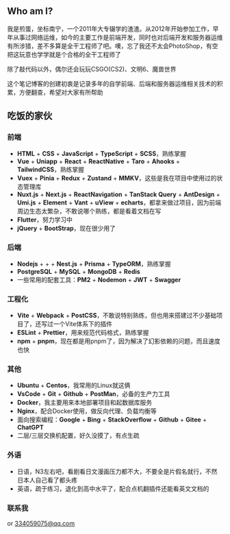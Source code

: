 ## Who am I?

我是煎蛋，坐标南宁，一个2011年大专辍学的渣渣。从2012年开始参加工作，早年从事过网络运维，如今的主要工作是前端开发，同时也对后端开发和服务器运维有所涉猎，差不多算是全干工程师了吧。噢，忘了我还不太会PhotoShop，有空把这玩意也学学就是个合格的全干工程师了

除了敲代码以外，偶尔还会玩玩CSGO(CS2)、文明6、魔兽世界

这个笔记博客的创建初衷是记录多年的自学前端、后端和服务器运维相关技术的积累，方便翻查，希望对大家有所帮助

## 吃饭的家伙

### 前端

- <span class="i-devicon:html5" />**HTML** + <span class="i-devicon:css3" />**CSS** + <span class="i-devicon:javascript" />**JavaScript** + <span class="i-devicon:typescript" />**TypeScript** + **SCSS**，熟练掌握
- <span class="i-devicon:vuejs" />**Vue** + **Uniapp** + <span class="i-devicon:react" />**React** + **ReactNative** + **Taro** + **Ahooks** + <span class="i-devicon:tailwindcss" />**TailwindCSS**，熟练掌握
- **Vuex** + <span class="i-logos:pinia" />**Pinia** + <span class="i-logos:redux" />**Redux** + **Zustand** + **MMKV**，这些是我在项目中使用过的状态管理库
- <span class="i-devicon:nuxtjs" />**Nuxt.js** + <span class="i-devicon:nextjs" />**Next.js** + <span class="i-devicon:reactnavigation" />**ReactNavigation** + **TanStack Query** + <span class="i-devicon:antdesign" />**AntDesign** + **Umi.js** + <span class="i-logos:element" />**Element** + **Vant** + **uView** + **echarts**，都拿来做过项目，因为前端周边生态太繁杂，不敢说哪个熟练，都是看着文档在写
- <span class="i-devicon:flutter" />**Flutter**，努力学习中
- <span class="i-skill-icons:jquery" />**jQuery** + <span class="i-devicon:bootstrap" />**BootStrap**，现在很少用了

### 后端

- <span class="i-devicon:nodejs" />**Nodejs** + <span class="i-logos:express" /> + <span class="i-logos:koa" /> + <span class="i-devicon:nestjs" />**Nest.js** + <span class="i-devicon:prisma" />**Prisma** + <span class="i-logos:typeorm" />**TypeORM**，熟练掌握
- <span class="i-devicon:postgresql" />**PostgreSQL** + <span class="i-devicon:mysql" />**MySQL** + <span class="i-devicon:mongodb" />**MongoDB** + <span class="i-devicon:redis" />**Redis**
- 一些常用的配套工具：<span class="i-logos:pm2-icon" />**PM2** + <span class="i-devicon:nodemon" />**Nodemon** + <span class="i-logos:jwt-icon" />**JWT** + <span class="i-devicon:swagger" />**Swagger**

### 工程化

- <span class="i-devicon:vitejs" />**Vite** + <span class="i-devicon:webpack" />**Webpack** + <span class="i-devicon:postcss" />**PostCSS**，不敢说特别熟练，但也用来搭建过不少基础项目了，还写过一个Vite体系下的插件
- <span class="i-devicon:eslint" />**ESLint** + **Prettier**，用来规范代码格式，熟练掌握
- <span class="i-devicon:npm-wordmark" />**npm** + <span class="i-devicon:pnpm" />**pnpm**，现在都是用pnpm了，因为解决了幻影依赖的问题，而且速度也快

### 其他

- <span class="i-devicon:ubuntu" />**Ubuntu** + <span class="i-devicon:centos" />**Centos**，我常用的Linux就这俩
- <span class="i-devicon:vscode" />**VsCode** + <span class="i-devicon:git" />**Git** + <span class="i-devicon:github" />**Github** + <span class="i-devicon:postman" />**PostMan**，必备的生产力工具
- <span class="i-skill-icons:docker" />**Docker**，我主要用来本地部署项目和起数据库服务
- <span class="i-skill-icons:nginx" />**Nginx**，配合Docker使用，做反向代理、负载均衡等
- 面向搜索编程：<span class="i-devicon:google" />**Google** + <span class="i-logos:bing" />**Bing** + <span class="i-devicon:stackoverflow" />**StackOverflow** + <span class="i-devicon:github" />**Github** + <span class="i-simple-icons:gitee" />**Gitee** + <span class="i-arcticons:openai-chatgpt" />**ChatGPT**
- 二层/三层交换机配置，好久没摸了，有点生疏

### 外语

- 日语，N3左右吧，看剧看日文漫画压力都不大，不要全是片假名就行，不然日本人自己看了都头疼
- 英语，疏于练习，退化到高中水平了，配合点机翻插件还能看英文文档的

### 联系我

<a href="https://github.com/welives" target="_blank"><span class="i-devicon:github" /></a> or <334059075@qq.com>
